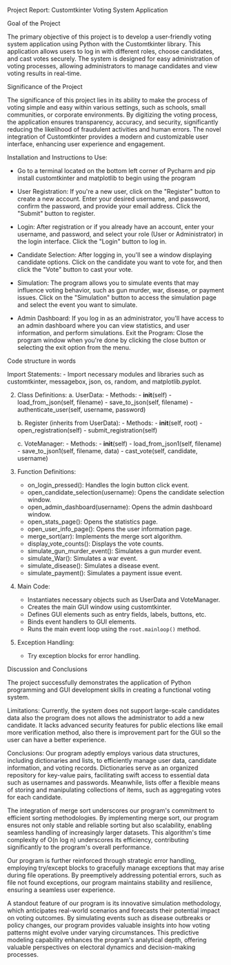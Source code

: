 Project Report: Customtkinter Voting System Application

Goal of the Project 

The primary objective of this project is to develop a user-friendly voting system application using Python with the Customtkinter library. This application allows users to log in with different roles, choose candidates, and cast votes securely. The system is designed for easy administration of voting processes, allowing administrators to manage candidates and view voting results in real-time.

Significance of the Project 

The significance of this project lies in its ability to make the process of voting simple and easy within various settings, such as schools, small communities, or corporate environments. By digitizing the voting process, the application ensures transparency, accuracy, and security, significantly reducing the likelihood of fraudulent activities and human errors. The novel integration of Customtkinter provides a modern and customizable user interface, enhancing user experience and engagement.



Installation and Instructions to Use:

- Go to a terminal located on the bottom left corner of Pycharm and pip install customtkinter and matplotlib to begin using the program
  
- User Registration: If you're a new user, click on the "Register" button to create a new account. Enter your desired username, and password, confirm the password, and provide your email address. Click the "Submit" button to register.
  
- Login: After registration or if you already have an account, enter your username, and password, and select your role (User or Administrator) in the login interface. Click the "Login" button to log in.

- Candidate Selection: After logging in, you'll see a window displaying candidate options. Click on the candidate you want to vote for, and then click the "Vote" button to cast your vote.

- Simulation: The program allows you to simulate events that may influence voting behavior, such as gun murder, war, disease, or payment issues. Click on the "Simulation" button to access the simulation page and select the event you want to simulate.

- Admin Dashboard: If you log in as an administrator, you'll have access to an admin dashboard where you can view statistics, and user information, and perform simulations.
Exit the Program: Close the program window when you're done by clicking the close button or selecting the exit option from the menu.

Code structure in words

Import Statements:
    - Import necessary modules and libraries such as customtkinter, messagebox, json, os, random, and matplotlib.pyplot.

2. Class Definitions:
    a. UserData:
        - Methods:
            - __init__(self)
            - load_from_json(self, filename)
            - save_to_json(self, filename)
            - authenticate_user(self, username, password)

    b. Register (inherits from UserData):
        - Methods:
            - __init__(self, root)
            - open_registration(self)
            - submit_registration(self)

    c. VoteManager:
        - Methods:
            - __init__(self)
            - load_from_json1(self, filename)
            - save_to_json1(self, filename, data)
            - cast_vote(self, candidate, username)

3. Function Definitions:
    - on_login_pressed(): Handles the login button click event.
    - open_candidate_selection(username): Opens the candidate selection window.
    - open_admin_dashboard(username): Opens the admin dashboard window.
    - open_stats_page(): Opens the statistics page.
    - open_user_info_page(): Opens the user information page.
    - merge_sort(arr): Implements the merge sort algorithm.
    - display_vote_counts(): Displays the vote counts.
    - simulate_gun_murder_event(): Simulates a gun murder event.
    - simulate_War(): Simulates a war event.
    - simulate_disease(): Simulates a disease event.
    - simulate_payment(): Simulates a payment issue event.

4. Main Code:
    - Instantiates necessary objects such as UserData and VoteManager.
    - Creates the main GUI window using customtkinter.
    - Defines GUI elements such as entry fields, labels, buttons, etc.
    - Binds event handlers to GUI elements.
    - Runs the main event loop using the `root.mainloop()` method.

5. Exception Handling:
    - Try exception blocks for error handling.
  
   

Discussion and Conclusions

The project successfully demonstrates the application of Python programming and GUI development skills in creating a functional voting system.

Limitations: Currently, the system does not support large-scale candidates data also the program does not allows the administrator to add a new candidate. It lacks advanced security features for public elections like email more verification method, also there is improvement part for the GUI so the user can have a better experience. 

Conclusions:
Our program adeptly employs various data structures, including dictionaries and lists, to efficiently manage user data, candidate information, and voting records. Dictionaries serve as an organized repository for key-value pairs, facilitating swift access to essential data such as usernames and passwords. Meanwhile, lists offer a flexible means of storing and manipulating collections of items, such as aggregating votes for each candidate.

The integration of merge sort underscores our program's commitment to efficient sorting methodologies. By implementing merge sort, our program ensures not only stable and reliable sorting but also scalability, enabling seamless handling of increasingly larger datasets. This algorithm's time complexity of O(n log n) underscores its efficiency, contributing significantly to the program's overall performance.

Our program is further reinforced through strategic error handling, employing try/except blocks to gracefully manage exceptions that may arise during file operations. By preemptively addressing potential errors, such as file not found exceptions, our program maintains stability and resilience, ensuring a seamless user experience.

A standout feature of our  program is its innovative simulation methodology, which anticipates real-world scenarios and forecasts their potential impact on voting outcomes. By simulating events such as disease outbreaks or policy changes, our program provides valuable insights into how voting patterns might evolve under varying circumstances. This predictive modeling capability enhances the program's analytical depth, offering valuable perspectives on electoral dynamics and decision-making processes.

